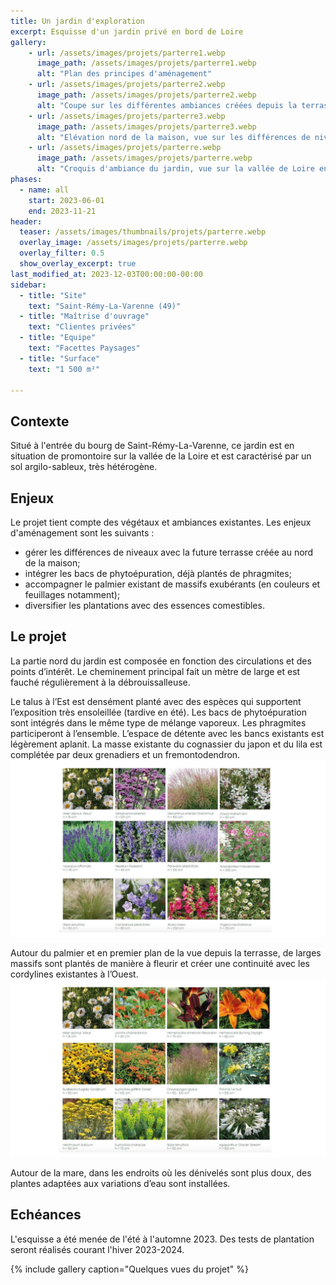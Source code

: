 ```yaml
---
title: Un jardin d'exploration
excerpt: Esquisse d'un jardin privé en bord de Loire
gallery:
    - url: /assets/images/projets/parterre1.webp
      image_path: /assets/images/projets/parterre1.webp
      alt: "Plan des principes d'aménagement"
    - url: /assets/images/projets/parterre2.webp
      image_path: /assets/images/projets/parterre2.webp
      alt: "Coupe sur les différentes ambiances créées depuis la terrasse jusqu'à la mare"
    - url: /assets/images/projets/parterre3.webp
      image_path: /assets/images/projets/parterre3.webp
      alt: "Elévation nord de la maison, vue sur les différences de niveaux gérée entre la terrasse et le garage"
    - url: /assets/images/projets/parterre.webp
      image_path: /assets/images/projets/parterre.webp
      alt: "Croquis d'ambiance du jardin, vue sur la vallée de Loire en fond de scène"
phases:
  - name: all
    start: 2023-06-01
    end: 2023-11-21
header:
  teaser: /assets/images/thumbnails/projets/parterre.webp
  overlay_image: /assets/images/projets/parterre.webp
  overlay_filter: 0.5
  show_overlay_excerpt: true
last_modified_at: 2023-12-03T00:00:00-00:00
sidebar:
  - title: "Site"
    text: "Saint-Rémy-La-Varenne (49)"
  - title: "Maîtrise d'ouvrage"
    text: "Clientes privées"
  - title: "Equipe"
    text: "Facettes Paysages"
  - title: "Surface"
    text: "1 500 m²"

---
```

## Contexte

Situé à l'entrée du bourg de Saint-Rémy-La-Varenne, ce jardin est en situation de promontoire sur la vallée de la Loire et est caractérisé par un sol argilo-sableux, très hétérogène.


## Enjeux

Le projet tient compte des végétaux et ambiances existantes. 
Les enjeux d'aménagement sont les suivants :
* gérer les différences de niveaux avec la future terrasse créée au nord de la maison;
* intégrer les bacs de phytoépuration, déjà plantés de phragmites;
* accompagner le palmier existant de massifs exubérants (en couleurs et feuillages notamment);
* diversifier les plantations avec des essences comestibles.

## Le projet

La partie nord du jardin est composée en fonction des circulations et des points d’intérêt.
Le cheminement principal fait un mètre de large et est fauché régulièrement à la débrouissalleuse.

Le talus à l’Est est densément planté avec des espèces qui supportent l’exposition très ensoleillée (tardive en été). Les bacs de phytoépuration sont intégrés dans le même type de mélange vaporeux. Les phragmites participeront à l’ensemble.
L’espace de détente avec les bancs existants est légèrement aplanit. La masse existante du cognassier du japon et du lila est complétée par deux grenadiers et un fremontodendron.
![palette végétale libre et naturelle, évocation des bords de Loire](/assets/images/projets/parterre5.webp)

Autour du palmier et en premier plan de la vue depuis la terrasse, de larges massifs sont plantés de manière à fleurir et créer une continuité avec les cordylines existantes à l’Ouest.
![palette végétale libre et naturelle, évocation des bords de Loire](/assets/images/projets/parterre4.webp)

Autour de la mare, dans les endroits où les dénivelés sont plus doux, des plantes adaptées aux variations d’eau sont installées.

## Echéances

L'esquisse a été menée de l'été à l'automne 2023.
Des tests de plantation seront réalisés courant l'hiver 2023-2024. 

{% include gallery caption="Quelques vues du projet" %}
